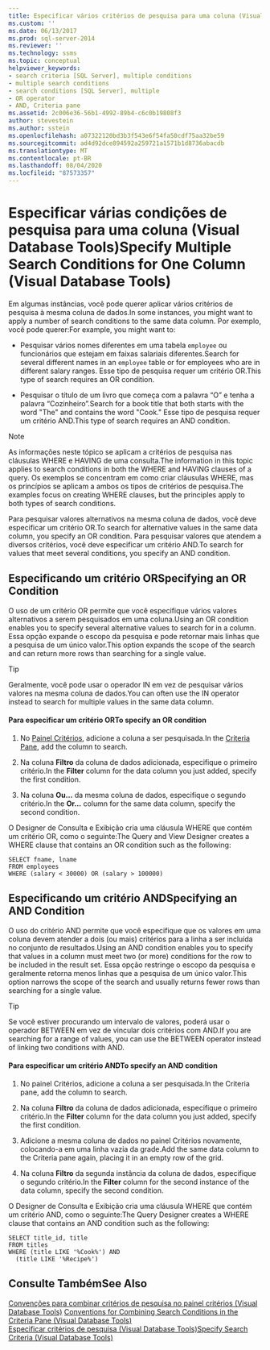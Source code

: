```yaml
---
title: Especificar vários critérios de pesquisa para uma coluna (Visual Database Tools) | Microsoft Docs
ms.custom: ''
ms.date: 06/13/2017
ms.prod: sql-server-2014
ms.reviewer: ''
ms.technology: ssms
ms.topic: conceptual
helpviewer_keywords:
- search criteria [SQL Server], multiple conditions
- multiple search conditions
- search conditions [SQL Server], multiple
- OR operator
- AND, Criteria pane
ms.assetid: 2c006e36-56b1-4992-89b4-c6c0b19808f3
author: stevestein
ms.author: sstein
ms.openlocfilehash: a07322120bd3b3f543e6f54fa50cdf75aa32be59
ms.sourcegitcommit: ad4d92dce894592a259721a1571b1d8736abacdb
ms.translationtype: MT
ms.contentlocale: pt-BR
ms.lasthandoff: 08/04/2020
ms.locfileid: "87573357"
---
```

# <a name="specify-multiple-search-conditions-for-one-column-visual-database-tools"></a><span data-ttu-id="70918-102">Especificar várias condições de pesquisa para uma coluna (Visual Database Tools)</span><span class="sxs-lookup"><span data-stu-id="70918-102">Specify Multiple Search Conditions for One Column (Visual Database Tools)</span></span>
  <span data-ttu-id="70918-103">Em algumas instâncias, você pode querer aplicar vários critérios de pesquisa à mesma coluna de dados.</span><span class="sxs-lookup"><span data-stu-id="70918-103">In some instances, you might want to apply a number of search conditions to the same data column.</span></span> <span data-ttu-id="70918-104">Por exemplo, você pode querer:</span><span class="sxs-lookup"><span data-stu-id="70918-104">For example, you might want to:</span></span>  
  
-   <span data-ttu-id="70918-105">Pesquisar vários nomes diferentes em uma tabela `employee` ou funcionários que estejam em faixas salariais diferentes.</span><span class="sxs-lookup"><span data-stu-id="70918-105">Search for several different names in an `employee` table or for employees who are in different salary ranges.</span></span> <span data-ttu-id="70918-106">Esse tipo de pesquisa requer um critério OR.</span><span class="sxs-lookup"><span data-stu-id="70918-106">This type of search requires an OR condition.</span></span>  
  
-   <span data-ttu-id="70918-107">Pesquisar o título de um livro que começa com a palavra “O” e tenha a palavra “Cozinheiro”.</span><span class="sxs-lookup"><span data-stu-id="70918-107">Search for a book title that both starts with the word "The" and contains the word "Cook."</span></span> <span data-ttu-id="70918-108">Esse tipo de pesquisa requer um critério AND.</span><span class="sxs-lookup"><span data-stu-id="70918-108">This type of search requires an AND condition.</span></span>  
  
> [!NOTE]  
>  <span data-ttu-id="70918-109">As informações neste tópico se aplicam a critérios de pesquisa nas cláusulas WHERE e HAVING de uma consulta.</span><span class="sxs-lookup"><span data-stu-id="70918-109">The information in this topic applies to search conditions in both the WHERE and HAVING clauses of a query.</span></span> <span data-ttu-id="70918-110">Os exemplos se concentram em como criar cláusulas WHERE, mas os princípios se aplicam a ambos os tipos de critérios de pesquisa.</span><span class="sxs-lookup"><span data-stu-id="70918-110">The examples focus on creating WHERE clauses, but the principles apply to both types of search conditions.</span></span>  
  
 <span data-ttu-id="70918-111">Para pesquisar valores alternativos na mesma coluna de dados, você deve especificar um critério OR.</span><span class="sxs-lookup"><span data-stu-id="70918-111">To search for alternative values in the same data column, you specify an OR condition.</span></span> <span data-ttu-id="70918-112">Para pesquisar valores que atendem a diversos critérios, você deve especificar um critério AND.</span><span class="sxs-lookup"><span data-stu-id="70918-112">To search for values that meet several conditions, you specify an AND condition.</span></span>  
  
## <a name="specifying-an-or-condition"></a><span data-ttu-id="70918-113">Especificando um critério OR</span><span class="sxs-lookup"><span data-stu-id="70918-113">Specifying an OR Condition</span></span>  
 <span data-ttu-id="70918-114">O uso de um critério OR permite que você especifique vários valores alternativos a serem pesquisados em uma coluna.</span><span class="sxs-lookup"><span data-stu-id="70918-114">Using an OR condition enables you to specify several alternative values to search for in a column.</span></span> <span data-ttu-id="70918-115">Essa opção expande o escopo da pesquisa e pode retornar mais linhas que a pesquisa de um único valor.</span><span class="sxs-lookup"><span data-stu-id="70918-115">This option expands the scope of the search and can return more rows than searching for a single value.</span></span>  
  
> [!TIP]  
>  <span data-ttu-id="70918-116">Geralmente, você pode usar o operador IN em vez de pesquisar vários valores na mesma coluna de dados.</span><span class="sxs-lookup"><span data-stu-id="70918-116">You can often use the IN operator instead to search for multiple values in the same data column.</span></span>  
  
#### <a name="to-specify-an-or-condition"></a><span data-ttu-id="70918-117">Para especificar um critério OR</span><span class="sxs-lookup"><span data-stu-id="70918-117">To specify an OR condition</span></span>  
  
1.  <span data-ttu-id="70918-118">No [Painel Critérios](visual-database-tools.md), adicione a coluna a ser pesquisada.</span><span class="sxs-lookup"><span data-stu-id="70918-118">In the [Criteria Pane](visual-database-tools.md), add the column to search.</span></span>  
  
2.  <span data-ttu-id="70918-119">Na coluna **Filtro** da coluna de dados adicionada, especifique o primeiro critério.</span><span class="sxs-lookup"><span data-stu-id="70918-119">In the **Filter** column for the data column you just added, specify the first condition.</span></span>  
  
3.  <span data-ttu-id="70918-120">Na coluna **Ou...** da mesma coluna de dados, especifique o segundo critério.</span><span class="sxs-lookup"><span data-stu-id="70918-120">In the **Or...** column for the same data column, specify the second condition.</span></span>  
  
 <span data-ttu-id="70918-121">O Designer de Consulta e Exibição cria uma cláusula WHERE que contém um critério OR, como o seguinte:</span><span class="sxs-lookup"><span data-stu-id="70918-121">The Query and View Designer creates a WHERE clause that contains an OR condition such as the following:</span></span>  
  
```  
SELECT fname, lname  
FROM employees  
WHERE (salary < 30000) OR (salary > 100000)  
```  
  
## <a name="specifying-an-and-condition"></a><span data-ttu-id="70918-122">Especificando um critério AND</span><span class="sxs-lookup"><span data-stu-id="70918-122">Specifying an AND Condition</span></span>  
 <span data-ttu-id="70918-123">O uso do critério AND permite que você especifique que os valores em uma coluna devem atender a dois (ou mais) critérios para a linha a ser incluída no conjunto de resultados.</span><span class="sxs-lookup"><span data-stu-id="70918-123">Using an AND condition enables you to specify that values in a column must meet two (or more) conditions for the row to be included in the result set.</span></span> <span data-ttu-id="70918-124">Essa opção restringe o escopo da pesquisa e geralmente retorna menos linhas que a pesquisa de um único valor.</span><span class="sxs-lookup"><span data-stu-id="70918-124">This option narrows the scope of the search and usually returns fewer rows than searching for a single value.</span></span>  
  
> [!TIP]  
>  <span data-ttu-id="70918-125">Se você estiver procurando um intervalo de valores, poderá usar o operador BETWEEN em vez de vincular dois critérios com AND.</span><span class="sxs-lookup"><span data-stu-id="70918-125">If you are searching for a range of values, you can use the BETWEEN operator instead of linking two conditions with AND.</span></span>  
  
#### <a name="to-specify-an-and-condition"></a><span data-ttu-id="70918-126">Para especificar um critério AND</span><span class="sxs-lookup"><span data-stu-id="70918-126">To specify an AND condition</span></span>  
  
1.  <span data-ttu-id="70918-127">No painel Critérios, adicione a coluna a ser pesquisada.</span><span class="sxs-lookup"><span data-stu-id="70918-127">In the Criteria pane, add the column to search.</span></span>  
  
2.  <span data-ttu-id="70918-128">Na coluna **Filtro** da coluna de dados adicionada, especifique o primeiro critério.</span><span class="sxs-lookup"><span data-stu-id="70918-128">In the **Filter** column for the data column you just added, specify the first condition.</span></span>  
  
3.  <span data-ttu-id="70918-129">Adicione a mesma coluna de dados no painel Critérios novamente, colocando-a em uma linha vazia da grade.</span><span class="sxs-lookup"><span data-stu-id="70918-129">Add the same data column to the Criteria pane again, placing it in an empty row of the grid.</span></span>  
  
4.  <span data-ttu-id="70918-130">Na coluna **Filtro** da segunda instância da coluna de dados, especifique o segundo critério.</span><span class="sxs-lookup"><span data-stu-id="70918-130">In the **Filter** column for the second instance of the data column, specify the second condition.</span></span>  
  
 <span data-ttu-id="70918-131">O Designer de Consulta e Exibição cria uma cláusula WHERE que contém um critério AND, como o seguinte:</span><span class="sxs-lookup"><span data-stu-id="70918-131">The Query Designer creates a WHERE clause that contains an AND condition such as the following:</span></span>  
  
```  
SELECT title_id, title  
FROM titles  
WHERE (title LIKE '%Cook%') AND   
  (title LIKE '%Recipe%')  
```  
  
## <a name="see-also"></a><span data-ttu-id="70918-132">Consulte Também</span><span class="sxs-lookup"><span data-stu-id="70918-132">See Also</span></span>  
 <span data-ttu-id="70918-133">[Convenções para combinar critérios de pesquisa no painel critérios &#40;Visual Database Tools&#41;](conventions-combine-search-conditions-in-criteria-pane-visual-db-tools.md) </span><span class="sxs-lookup"><span data-stu-id="70918-133">[Conventions for Combining Search Conditions in the Criteria Pane &#40;Visual Database Tools&#41;](conventions-combine-search-conditions-in-criteria-pane-visual-db-tools.md) </span></span>  
 [<span data-ttu-id="70918-134">Especificar critérios de pesquisa &#40;Visual Database Tools&#41;</span><span class="sxs-lookup"><span data-stu-id="70918-134">Specify Search Criteria &#40;Visual Database Tools&#41;</span></span>](specify-search-criteria-visual-database-tools.md)  
  
  
